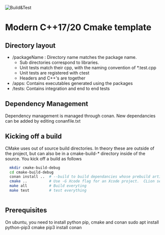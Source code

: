 ![Build&Test](https://github.com/atif1996/moderncpp/workflows/Build&Test/badge.svg)

Modern C++17/20 Cmake template
==============================

Directory layout
----------------
* /packageName : Directory name matches the package name.  
    * Sub directories correspond to libraries.  
    * Unit tests match their cpp, with the naming convention of *.test.cpp
    * Unit tests are registered with ctest
    * Headers and C++'s are together
* /apps: Contains executables generated using the packages
* /tests: Contains integration and end to end tests

Dependency Management
---------------------
Dependency management is managed through conan.  New dependancies can be added by editing conanfile.txt

Kicking off a build
-------------------
CMake uses out of source build directories.  In theory these are outside of the project, but 
can also be in a cmake-build-* directory inside of the source.  You kick off a build as follows
```bash
  mkdir cmake-build-debug
  cd cmake-build-debug
  conan install ..  # --build to build dependancies whose prebuild artifacts aren't available
  cmake ..          # Use -G Xcode flag for an Xcode project.  CLion seems to use the makefile 
  make all          # Build everyting
  make test         # test everything
  
```

Prerequisites
-------------

On ubuntu, you need to install python pip, cmake and conan
  sudo apt install python-pip3 cmake 
  pip3 install conan
